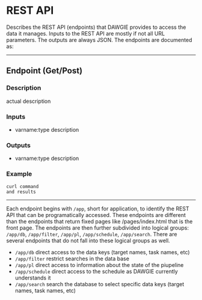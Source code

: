 # REST API

Describes the REST API (endpoints) that DAWGIE provides to access the data it manages. Inputs to the REST API are mostly if not all URL parameters. The outputs are always JSON. The endpoints are documented as:


---

## Endpoint (Get/Post)
### Description
actual description

### Inputs
- varname:type description

### Outputs
- varname:type description
    
### Example

```
curl command
and results
```

---

Each endpoint begins with `/app`, short for application, to identify the REST API that can be programatically accessed. These endpoints are different than the endpoints that return fixed pages like /pages/index.html that is the front page. The endpoints are then further subdivided into logical groups: `/app/db`, `/app/filter`, `/app/pl`, `/app/schedule`, `/app/search`. There are several endpoints that do not fall into these logical groups as well.

- `/app/db` direct access to the data keys (target names, task names, etc)
- `/app/filter` restrict searches in the data base
- `/app/pl` direct access to information about the state of the piupeline
- `/app/schedule` direct access to the schedule as DAWGIE currently understands it
- `/app/search` search the database to select specific data keys (target names, task names, etc)
